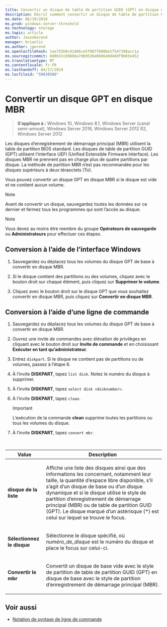 ```yaml
---
title: Convertir un disque de table de partition GUID (GPT) en disque d’enregistrement de démarrage principal (MBR)
description: Décrit comment convertir un disque de table de partition GUID (GPT) en disque avec le style de partition d’enregistrement de démarrage principal (MBR).
ms.date: 06/19/2018
ms.prod: windows-server-threshold
ms.technology: storage
ms.topic: article
author: JasonGerend
manager: brianlic
ms.author: jgerend
ms.openlocfilehash: 1ae755b9c41d66ce5f907f600be17547398acc1a
ms.sourcegitcommit: 0d0b32c8986ba7db9536e0b8648d4ddf9b03e452
ms.translationtype: MT
ms.contentlocale: fr-FR
ms.lasthandoff: 04/17/2019
ms.locfileid: "59839580"
---
```

# <a name="convert-a-gpt-disk-into-an-mbr-disk"></a>Convertir un disque GPT en disque MBR

> **S’applique à :** Windows 10, Windows 8.1, Windows Server (canal semi-annuel), Windows Server 2016, Windows Server 2012 R2, Windows Server 2012

Les disques d’enregistrement de démarrage principal (MBR) utilisent la table de partition BIOS standard. Les disques de table de partition GUID (GPT) utilisent l’interface UEFI (Unified Extensible Firmware Interface). Les disques MBR ne prennent pas en charge plus de quatre partitions par disque. La méthode de partition MBR n’est pas recommandée pour les disques supérieurs à deux téraoctets (To).

Vous pouvez convertir un disque GPT en disque MBR si le disque est vide et ne contient aucun volume.

> [!NOTE]
> Avant de convertir un disque, sauvegardez toutes les données sur ce dernier et fermez tous les programmes qui sont l’accès au disque.

> [!NOTE]
> Vous devez au moins être membre du groupe **Opérateurs de sauvegarde** ou **Administrateurs** pour effectuer ces étapes.

<a id="BKMK_WINUI"></a>

## <a name="converting-using-the-windows-interface"></a>Conversion à l’aide de l’interface Windows

1.  Sauvegardez ou déplacez tous les volumes du disque GPT de base à convertir en disque MBR.

2.  Si le disque contient des partitions ou des volumes, cliquez avec le bouton droit sur chaque élément, puis cliquez sur **Supprimer le volume**.

3.  Cliquez avec le bouton droit sur le disque GPT que vous souhaitez convertir en disque MBR, puis cliquez sur **Convertir en disque MBR**.

<a id="BKMK_CMD"></a>

## <a name="converting-using-a-command-line"></a>Conversion à l’aide d’une ligne de commande

1.  Sauvegardez ou déplacez tous les volumes du disque GPT de base à convertir en disque MBR.

2.  Ouvrez une invite de commandes avec élévation de privilèges en cliquant avec le bouton droit sur **Invite de commande** et en choisissant **Exécuter en tant qu’administrateur**.

3. Entrez `diskpart`. Si le disque ne contient pas de partitions ou de volumes, passez à l’étape 6.

4.  À l’invite **DISKPART**, tapez `list disk`. Notez le numéro du disque à supprimer.

5.  À l’invite **DISKPART**, tapez `select disk <disknumber>`.

6.  À l’invite **DISKPART**, tapez `clean`.

    > [!IMPORTANT]
    > L’exécution de la commande **clean** supprime toutes les partitions ou tous les volumes du disque.

7.  À l’invite **DISKPART**, tapez `convert mbr`.

<br />

| Value | Description |
| --- | --- |
| <p>**disque de la liste**</p> | <p>Affiche une liste des disques ainsi que des informations les concernant, notamment leur taille, la quantité d’espace libre disponible, s’il s’agit d’un disque de base ou d’un disque dynamique et si le disque utilise le style de partition d’enregistrement de démarrage principal (MBR) ou de table de partition GUID (GPT). Le disque marqué d’un astérisque (*) est celui sur lequel se trouve le focus.</p> |
| <p>**Sélectionnez le disque**</p> | <p>Sélectionne le disque spécifié, où <em>numéro_de_disque</em> est le numéro du disque et place le focus sur celui-ci.</p> | <p>**clean**</p> | <p>Supprime toutes les partitions ou tous les volumes du disque sur lequel se trouve le focus.</p> |
| <p>**Convertir le mbr**</p> | <p>Convertit un disque de base vide avec le style de partition de table de partition GUID (GPT) en disque de base avec le style de partition d’enregistrement de démarrage principal (MBR).</p>

## <a name="see-also"></a>Voir aussi

-   [Notation de syntaxe de ligne de commande](https://technet.microsoft.com/library/cc742449(v=ws.11).aspx)


